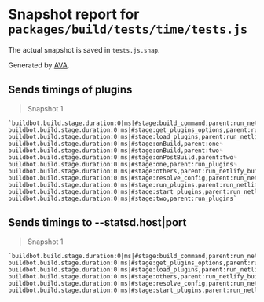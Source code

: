 # Snapshot report for `packages/build/tests/time/tests.js`

The actual snapshot is saved in `tests.js.snap`.

Generated by [AVA](https://ava.li).

## Sends timings of plugins

> Snapshot 1

    `buildbot.build.stage.duration:0|ms|#stage:build_command,parent:run_netlify_build␊
    buildbot.build.stage.duration:0|ms|#stage:get_plugins_options,parent:run_netlify_build␊
    buildbot.build.stage.duration:0|ms|#stage:load_plugins,parent:run_netlify_build␊
    buildbot.build.stage.duration:0|ms|#stage:onBuild,parent:one␊
    buildbot.build.stage.duration:0|ms|#stage:onBuild,parent:two␊
    buildbot.build.stage.duration:0|ms|#stage:onPostBuild,parent:two␊
    buildbot.build.stage.duration:0|ms|#stage:one,parent:run_plugins␊
    buildbot.build.stage.duration:0|ms|#stage:others,parent:run_netlify_build␊
    buildbot.build.stage.duration:0|ms|#stage:resolve_config,parent:run_netlify_build␊
    buildbot.build.stage.duration:0|ms|#stage:run_plugins,parent:run_netlify_build␊
    buildbot.build.stage.duration:0|ms|#stage:start_plugins,parent:run_netlify_build␊
    buildbot.build.stage.duration:0|ms|#stage:two,parent:run_plugins`

## Sends timings to --statsd.host|port

> Snapshot 1

    `buildbot.build.stage.duration:0|ms|#stage:build_command,parent:run_netlify_build␊
    buildbot.build.stage.duration:0|ms|#stage:get_plugins_options,parent:run_netlify_build␊
    buildbot.build.stage.duration:0|ms|#stage:load_plugins,parent:run_netlify_build␊
    buildbot.build.stage.duration:0|ms|#stage:others,parent:run_netlify_build␊
    buildbot.build.stage.duration:0|ms|#stage:resolve_config,parent:run_netlify_build␊
    buildbot.build.stage.duration:0|ms|#stage:start_plugins,parent:run_netlify_build`
